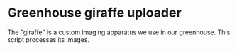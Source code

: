 # Greenhouse giraffe uploader
The "giraffe" is a custom imaging apparatus we use in our greenhouse. This script processes its images.
